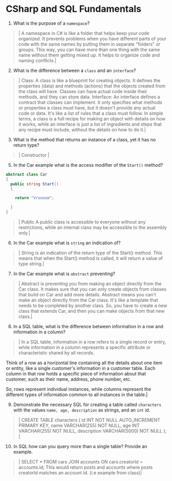# CSharp and SQL Fundamentals
01. What is the purpose of a `namespace`?

  > | A namespace in C# is like a folder that helps keep your code organized. It prevents problems when you have different parts of your code with the same names by putting them in separate "folders" or groups. This way, you can have more than one thing with the same name without them getting mixed up. It helps to organize code and naming conflicts.|

02. What is the difference between a `class` and an `interface`?

  > | Class: A class is like a blueprint for creating objects. It defines the properties (data) and methods (actions) that the objects created from the class will have. Classes can have actual code inside their methods, and they can store data.
   Interface: An interface defines a contract that classes can implement. It only specifies what methods or properties a class must have, but it doesn't provide any actual code or data. It's like a list of rules that a class must follow.
   In simple terms, a class is a full recipe for making an object with details on how it works, while an interface is just a list of ingredients and steps that any recipe must include, without the details on how to do it.|

03. What is the method that returns an instance of a class, yet it has no return type?

  > | Constructor |

05. In the Car example what is the access modifier of the `Start()` method?

  ```c#
  abstract class Car
  {
    public string Start()
    {

      return "Vroooom";

    }
  }
  ```

  > | Public
   A public class is accessible to everyone without any restrictions, while an internal class may be accessible to the assembly only.|

06. In the Car example what is `string` an indication of?

  > | String is an indication of the return type of the Start() method. This means that when the Start() method is called, it will return a value of type string.|

07. In the Car example what is `abstract` preventing?

  > | Abstract is preventing you from making an object directly from the Car class. It makes sure that you can only create objects from classes that build on Car and add more details.
   Abstract means you can't make an object directly from the Car class. It's like a template that needs to be completed by another class. So, you have to create a new class that extends Car, and then you can make objects from that new class.|

08. In a SQL table, what is the difference between information in a row and information in a column?

  > | In a SQL table, information in a row refers to a single record or entry, while information in a column represents a specific attribute or characteristic shared by all records.

Think of a row as a horizontal line containing all the details about one item or entity, like a single customer's information in a customer table. Each column in that row holds a specific piece of information about that customer, such as their name, address, phone number, etc.

So, rows represent individual instances, while columns represent the different types of information common to all instances in the table.|

09. Demonstrate the necessary SQL for creating a table called `characters` with the values `name, age, description` as strings, and an `int` id.

  > | CREATE TABLE characters ( id INT NOT NULL AUTO_INCREMENT PRIMARY KEY, name VARCHAR(255) NOT NULL, age INT VARCHAR(255) NOT NULL, description VARCHAR(5000) NOT NULL ); |

10. In SQL how can you query more than a single table? Provide an example.

  > | SELECT * FROM cars JOIN accounts ON cars.creatorId = accounts.id; 
  This would return posts and accounts where posts creatorId matches an account Id. (i.e example from class)|
